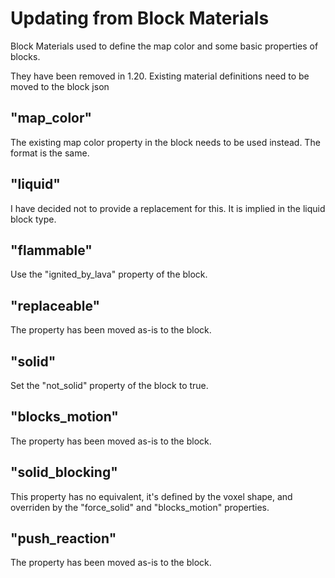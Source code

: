 # Updating from Block Materials

Block Materials used to define the map color and some basic properties of blocks.

They have been removed in 1.20. Existing material definitions need to be moved to the block json 

## "map_color"

The existing map color property in the block needs to be used instead. The format is the same.

## "liquid"

I have decided not to provide a replacement for this. It is implied in the liquid block type.

## "flammable"

Use the "ignited_by_lava" property of the block.

## "replaceable"

The property has been moved as-is to the block.

## "solid"

Set the "not_solid" property of the block to true.

## "blocks_motion"

The property has been moved as-is to the block.

## "solid_blocking"

This property has no equivalent, it's defined by the voxel shape, and overriden by the "force_solid" and "blocks_motion" properties.

## "push_reaction"

The property has been moved as-is to the block.